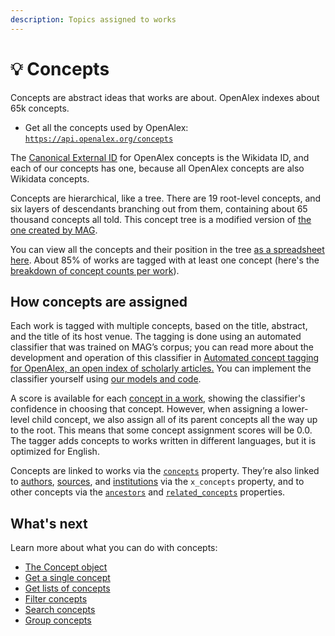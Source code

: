 ```yaml
---
description: Topics assigned to works
---
```


# 💡 Concepts

Concepts are abstract ideas that works are about. OpenAlex indexes about 65k concepts.

* Get all the concepts used by OpenAlex:\
  [`https://api.openalex.org/concepts`](https://api.openalex.org/concepts)&#x20;

The [Canonical External ID](../../how-to-use-the-api/get-single-entities/#canonical-external-ids) for OpenAlex concepts is the Wikidata ID, and each of our concepts has one, because all OpenAlex concepts are also Wikidata concepts.

Concepts are hierarchical, like a tree. There are 19 root-level concepts, and six layers of descendants branching out from them, containing about 65 thousand concepts all told. This concept tree is a modified version of [the one created by MAG](https://arxiv.org/abs/1805.12216).&#x20;

You can view all the concepts and their position in the tree [as a spreadsheet here](https://docs.google.com/spreadsheets/d/1LBFHjPt4rj\_9r0t0TTAlT68NwOtNH8Z21lBMsJDMoZg/edit#gid=1473310811). About 85% of works are tagged with at least one concept (here's the [breakdown of concept counts per work](https://docs.google.com/spreadsheets/d/17DoJjyl1XVNZdVWs7fUy91z69U2tD8qtnBsaqJ-Zigo/edit#gid=0)).

## How concepts are assigned

Each work is tagged with multiple concepts, based on the title, abstract, and the title of its host venue. The tagging is done using an automated classifier that was trained on MAG’s corpus; you can read more about the development and operation of this classifier in [Automated concept tagging for OpenAlex, an open index of scholarly articles.](https://docs.google.com/document/d/1OgXSLriHO3Ekz0OYoaoP\_h0sPcuvV4EqX7VgLLblKe4/edit) You can implement the classifier yourself using [our models and code](https://github.com/ourresearch/openalex-concept-tagging).

A score is available for each [concept in a work](../works/work-object/#concepts), showing the classifier's confidence in choosing that concept. However, when assigning a lower-level child concept, we also assign all of its parent concepts all the way up to the root. This means that some concept assignment scores will be 0.0. The tagger adds concepts to works written in different languages, but it is optimized for English.

Concepts are linked to works via the [`concepts`](../works/work-object/#concepts) property. They’re also linked to [authors](../authors/author-object.md), [sources](../sources/sources-object.md), and [institutions](../institutions/institution-object.md) via the `x_concepts` property, and to other concepts via the [`ancestors`](./#ancestors) and [`related_concepts`](./#related\_concepts) properties.

## What's next

Learn more about what you can do with concepts:

* [The Concept object](concept-object.md)
* [Get a single concept](get-a-single-concept.md)
* [Get lists of concepts](get-lists-of-concepts.md)
* [Filter concepts](filter-concepts.md)
* [Search concepts](search-concepts.md)
* [Group concepts](group-concepts.md)
